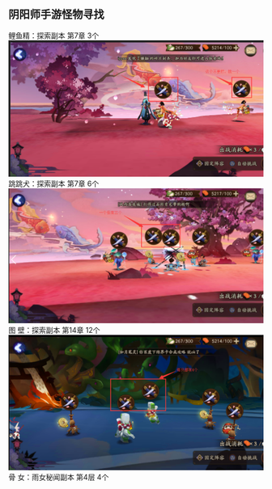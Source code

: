 阴阳师手游怪物寻找 
----

鲤鱼精：探索副本    第7章     3个
![](/images/yys/鲤鱼精.png)
跳跳犬：探索副本    第7章     6个
![](/images/yys/跳跳犬.png)
图  壁：探索副本    第14章    12个
![](/images/yys/图壁.png)
骨  女：雨女秘闻副本   第4层    4个
